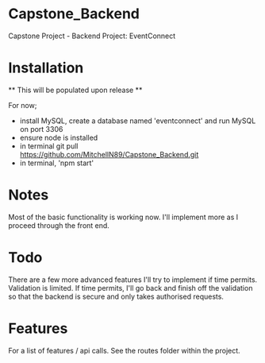 # Capstone_Backend

Capstone Project - Backend
Project: EventConnect

# Installation

** This will be populated upon release **

For now;

- install MySQL, create a database named 'eventconnect' and run MySQL on port 3306
- ensure node is installed
- in terminal git pull https://github.com/MitchellN89/Capstone_Backend.git
- in terminal, 'npm start'

# Notes

Most of the basic functionality is working now.
I'll implement more as I proceed through the front end.

# Todo

There are a few more advanced features I'll try to implement if time permits.
Validation is limited. If time permits, I'll go back and finish off the validation so that the backend is secure and only takes authorised requests.

# Features

For a list of features / api calls. See the routes folder within the project.
